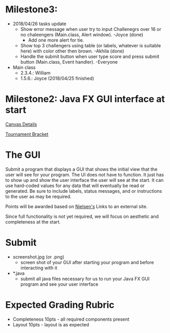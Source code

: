 # Milestone3: 
* 2018/04/26 tasks update
  * Show error message when user try to input Challenegrs over 16 or no chaleengers (Main.class, Alert window). -Joyce (done)
    * Add one more alert for tie.
  * Show top 3 challengers using table (or labels, whatever is suitable here) with color other then brown. -Akhila (done)
  * Handle the submit button when user type score and press submit button (Main.class, Event handler). -Everyone 
* Main class
  * 2.3.4.: William 
  * 1.5.6.: Joyce    (2018/04/25 finished)
  
# Milestone2: Java FX GUI interface at start 

[Canvas Details](https://canvas.wisc.edu/courses/91820/assignments/264922)

[Tournament Bracket](https://canvas.wisc.edu/courses/91820/pages/program-design-problem-statement-tournament-bracket)

# The GUI
Submit a program that displays a GUI that shows the initial view that the user will see for your program.
The UI does not have to function.  It just has to show up and show the user interface the user will see at the start.  It can use hard-coded values for any data that will eventually be read or generated.   Be sure to include labels, status messages, and or instructions to the user as may be required.

Points will be awarded based on [Nielsen's](https://www.nngroup.com/articles/ten-usability-heuristics/) Links to an external site.  

Since full functionality is not yet required, we will focus on aesthetic and completeness at the start.

# Submit
* screenshot.jpg (or .png) 
  * screen shot of your GUI after starting your program and before interacting with it
* *.java 
  * submit all java files necessary for us to run your Java FX GUI program and see your user interface

# Expected Grading Rubric
* Completeness 10pts - all required components present
* Layout 10pts - layout is as expected
